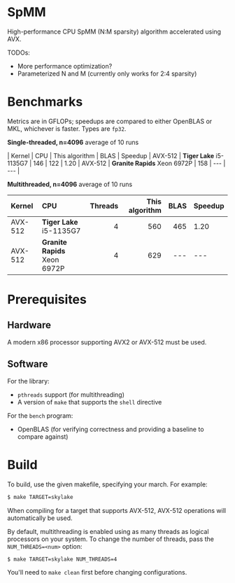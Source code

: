 # SpMM

High-performance CPU SpMM (N:M sparsity) algorithm accelerated using AVX.

TODOs:

 * More performance optimization?
 * Parameterized N and M (currently only works for 2:4 sparsity)

# Benchmarks

Metrics are in GFLOPs; speedups are compared to either OpenBLAS or MKL,
whichever is faster. Types are `fp32`.

**Single-threaded, n=4096** average of 10 runs

| Kernel | CPU | This algorithm | BLAS | Speedup |
AVX-512 | **Tiger Lake** i5-1135G7 | 146 | 122 | 1.20 |
AVX-512 | **Granite Rapids** Xeon 6972P |  158 | --- | --- |

**Multithreaded, n=4096** average of 10 runs

| Kernel | CPU | Threads |  This algorithm | BLAS | Speedup |
|:-------|:----|--------:|---------------:|---------:|:------------------|
AVX-512 | **Tiger Lake** i5-1135G7 | 4 | 560 | 465 | 1.20 |
AVX-512 | **Granite Rapids** Xeon 6972P | 4 |  629 | --- | ---  |

# Prerequisites

## Hardware

A modern x86 processor supporting AVX2 or AVX-512 must be used.

## Software

For the library:

* `pthreads` support (for multithreading)
* A version of `make` that supports the `shell` directive

For the `bench` program:

* OpenBLAS (for verifying correctness and providing a baseline to compare against)

# Build

To build, use the given makefile, specifying your march. For example:

```bash
$ make TARGET=skylake
```

When compiling for a target that supports AVX-512, AVX-512 operations will 
automatically be used.

By default, multithreading is enabled using as many threads as logical
processors on your system. To change the number of threads, pass the
`NUM_THREADS=<num>` option:

```bash
$ make TARGET=skylake NUM_THREADS=4
```

You'll need to `make clean` first before changing configurations.
